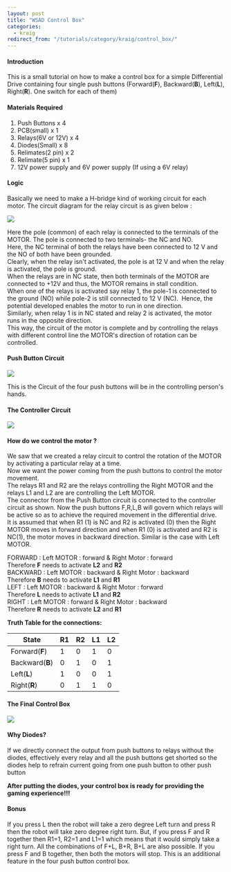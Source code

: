 ```yaml
---
layout: post
title: "WSAD Control Box"
categories:
  - kraig
redirect_from: "/tutorials/category/kraig/control_box/"
---
```


#### Introduction

This is a small tutorial on how to make a control box for a simple Differential Drive containing four single push buttons (Forward(**F**), Backward(**B**), Left(**L**), Right(**R**). One switch for each of them)

#### Materials Required

1. Push Buttons x 4
2. PCB(small) x 1
3. Relays(6V or 12V) x 4
4. Diodes(Small) x 8
5. Relimates(2 pin) x 2
6. Relimate(5 pin) x 1
7. 12V power supply and 6V power supply (If using a 6V relay)

#### Logic

Basically we need to make a H-bridge kind of working circuit for each motor. The circuit diagram for the relay circuit is as given below :

![][1]

  
Here the pole (common) of each relay is connected to the terminals of the MOTOR. The pole is connected to two terminals- the NC and NO.  
Here, the NC terminal of both the relays have been connected to 12 V and the NO of both have been grounded.  
Clearly, when the relay isn't activated, the pole is at 12 V and when the relay is activated, the pole is ground.  
When the relays are in NC state, then both terminals of the MOTOR are connected to +12V and thus, the MOTOR remains in stall condition.  
When one of the relays is activated say relay 1, the pole-1 is connected to the ground (NO) while pole-2 is still connected to 12 V (NC).  Hence, the potential developed enables the motor to run in one direction.  
Similarly, when relay 1 is in NC stated and relay 2 is activated, the motor runs in the opposite direction.  
This way, the circuit of the motor is complete and by controlling the relays with different control line the MOTOR's direction of rotation can be controlled.

#### Push Button Circuit

![][2]

This is the Circuit of the four push buttons will be in the controlling person's hands.

#### The Controller Circuit

![][3]

#### How do we control the motor ?

We saw that we created a relay circuit to control the rotation of the MOTOR by activating a particular relay at a time.  
Now we want the power coming from the push buttons to control the motor movement.  
The relays R1 and R2 are the relays controlling the Right MOTOR and the relays L1 and L2 are are controlling the Left MOTOR.  
The connector from the Push Button circuit is connected to the controller circuit as shown. Now the push buttons F,R,L,B will govern which relays will be active so as to achieve the required movement in the differential drive.  
It is assumed that when R1 (1) is NC and R2 is activated (0) then the Right MOTOR moves in forward direction and when R1 (0) is activated and R2 is NC(1), the motor moves in backward direction. Similar is the case with Left MOTOR.

  
FORWARD : Left MOTOR : forward & Right Motor : forward  
Therefore **F** needs to activate **L2** and **R2**  
BACKWARD : Left MOTOR : backward & Right Motor : backward  
Therefore **B** needs to activate **L1** and **R1**  
LEFT : Left MOTOR : backward & Right Motor : forward  
Therefore **L** needs to activate **L1** and **R2**  
RIGHT : Left MOTOR : forward & Right Motor : backward  
Therefore **R** needs to activate **L2** and **R1**

**Truth Table for the connections:**

| State           | R1 | R2 | L1 | L2 |
| --------------- | -- | -- | -- | -- |
| Forward(**F**)  | 1  | 0  | 1  | 0  |
| Backward(**B**) | 0  | 1  | 0  | 1  |
| Left(**L**)     | 1  | 0  | 0  | 1  |
| Right(**R**)    | 0  | 1  | 1  | 0  |


#### The Final Control Box

![][4]

#### Why Diodes?

If we directly connect the output from push buttons to relays without the diodes, effectively every relay and all the push buttons get shorted so the diodes help to refrain current going from one push button to other push button

**After putting the diodes, your control box is ready for providing the gaming experience!!!**

#### Bonus

If you press L then the robot will take a zero degree Left turn and press R then the robot will take zero degree right turn. But, if you press F and R together then R1=1, R2=1 and L1=1 which means that it would simply take a right turn. All the combinations of F+L, B+R, B+L are also possible. If you press F and B together, then both the motors will stop. This is an additional feature in the four push button control box.

[1]: https://lh4.googleusercontent.com/CTdsfR-5S0r6Q8LBEZQcZjR0NyqlQ3XbRhmh0yvmHuMXvU0ADqX-TTcNZwRRHU4LGw6a4rPiuZ9-hREdvuskFSQFgmA4ftwtuR2oTDV2SA6hyCcaU40xMVBG
[2]: https://lh5.googleusercontent.com/J55Q16ICqJWaP8ZxbGBY82dYo97qtcVby8skJ5MR4ACATTNjV9lYZZUL4WCpIyh31T7Pr1Yqkfb7zgyByMafaEc9hj4GQqqi2R_v8gj6aB_1flIUKZ6z_imJ
[3]: https://lh5.googleusercontent.com/qhX9r0uZqh0ChEjUFpFs47egiAzmpuihZyLjeOOUmbtTPQasokChJQ5igwoZsdjkucyOETQFSc3HL1Ag4IJsxzPemOsyHmOekrmlXrPUo_OasLY49hF1NSuo
[4]: https://lh5.googleusercontent.com/Z1_64cF547aAiVLfqnzLzOU3ZscEzTLE8wW4CUwD38NIqe-lIAOoP3g7Pe7pb6WsccMGRt35cuKiZ3y4RGCp0h7CtH5eTjTGtbZSmtjBG3OtJoPyKNlDD3bt